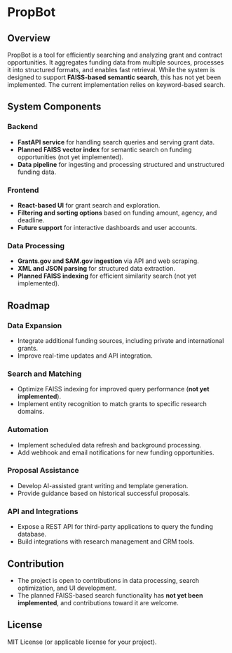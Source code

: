 # PropBot  

## Overview  
PropBot is a tool for efficiently searching and analyzing grant and contract opportunities. It aggregates funding data from multiple sources, processes it into structured formats, and enables fast retrieval. While the system is designed to support **FAISS-based semantic search**, this has not yet been implemented. The current implementation relies on keyword-based search.  

## System Components  

### Backend  
- **FastAPI service** for handling search queries and serving grant data.  
- **Planned FAISS vector index** for semantic search on funding opportunities (not yet implemented).  
- **Data pipeline** for ingesting and processing structured and unstructured funding data.  

### Frontend  
- **React-based UI** for grant search and exploration.  
- **Filtering and sorting options** based on funding amount, agency, and deadline.  
- **Future support** for interactive dashboards and user accounts.  

### Data Processing  
- **Grants.gov and SAM.gov ingestion** via API and web scraping.  
- **XML and JSON parsing** for structured data extraction.  
- **Planned FAISS indexing** for efficient similarity search (not yet implemented).  

## Roadmap  

### Data Expansion  
- Integrate additional funding sources, including private and international grants.  
- Improve real-time updates and API integration.  

### Search and Matching  
- Optimize FAISS indexing for improved query performance (**not yet implemented**).  
- Implement entity recognition to match grants to specific research domains.  

### Automation  
- Implement scheduled data refresh and background processing.  
- Add webhook and email notifications for new funding opportunities.  

### Proposal Assistance  
- Develop AI-assisted grant writing and template generation.  
- Provide guidance based on historical successful proposals.  

### API and Integrations  
- Expose a REST API for third-party applications to query the funding database.  
- Build integrations with research management and CRM tools.  

## Contribution  
- The project is open to contributions in data processing, search optimization, and UI development.  
- The planned FAISS-based search functionality has **not yet been implemented**, and contributions toward it are welcome.  

## License  
MIT License (or applicable license for your project).  
